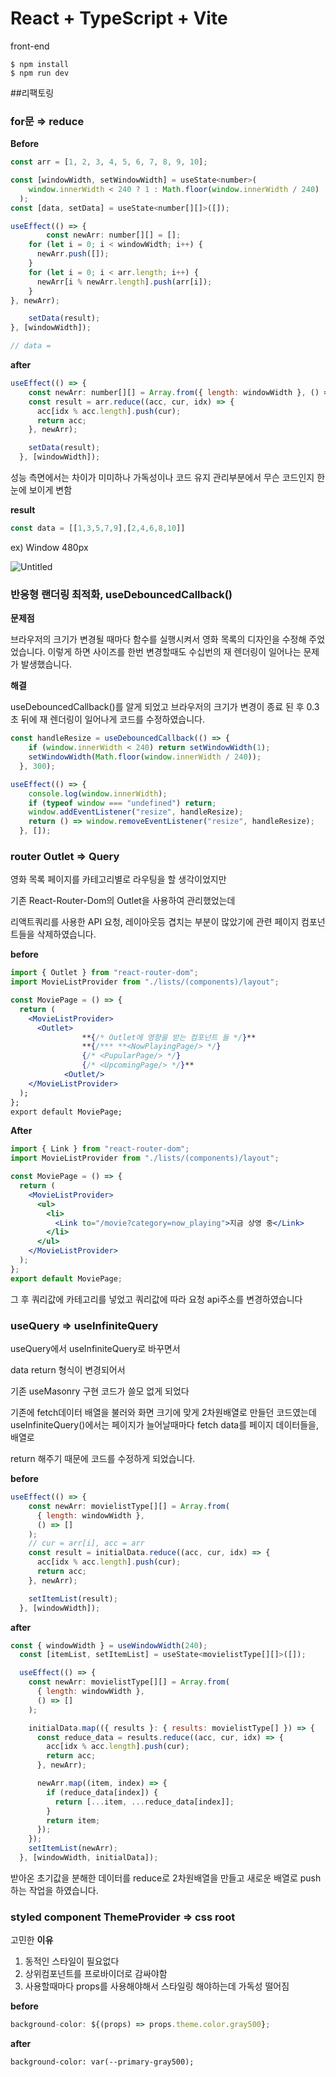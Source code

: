 # React + TypeScript + Vite

front-end 
~~~
$ npm install
$ npm run dev
~~~

##리팩토링 

### for문 ⇒ reduce

**Before**

```jsx
const arr = [1, 2, 3, 4, 5, 6, 7, 8, 9, 10];

const [windowWidth, setWindowWidth] = useState<number>(
    window.innerWidth < 240 ? 1 : Math.floor(window.innerWidth / 240)
  );
const [data, setData] = useState<number[][]>([]);

useEffect(() => {
		const newArr: number[][] = [];
    for (let i = 0; i < windowWidth; i++) {
      newArr.push([]);
    }
    for (let i = 0; i < arr.length; i++) {
      newArr[i % newArr.length].push(arr[i]);
    }
}, newArr);

    setData(result);
}, [windowWidth]);

// data = 
```

**after**

```jsx
useEffect(() => {
    const newArr: number[][] = Array.from({ length: windowWidth }, () => []);
    const result = arr.reduce((acc, cur, idx) => {
      acc[idx % acc.length].push(cur);
      return acc;
    }, newArr);

    setData(result);
  }, [windowWidth]);
```

성능 측면에서는 차이가 미미하나 가독성이나 코드 유지 관리부분에서 무슨 코드인지 한눈에 보이게 변함

**result**

```jsx
const data = [[1,3,5,7,9],[2,4,6,8,10]]
```

ex) Window 480px

![Untitled](https://prod-files-secure.s3.us-west-2.amazonaws.com/1ef4d1fb-d922-48bc-8e73-c05e1104adb4/a5014cd1-1af5-4f9f-a69b-0c7e3af77617/Untitled.png)



### 반응형 랜더링 최적화, useDebouncedCallback()

**문제점**

브라우저의 크기가 변경될 때마다 함수를 실행시켜서 영화 목록의 디자인을 수정해 주었었습니다. 이렇게 하면 사이즈를 한번 변경할때도 수십번의 재 렌더링이 일어나는 문제가 발생했습니다.

**해결**

useDebouncedCallback()를 알게 되었고 브라우저의 크기가 변경이 종료 된 후 0.3초 뒤에 재 렌더링이 일어나게 코드를 수정하였습니다.

```jsx
const handleResize = useDebouncedCallback(() => {
    if (window.innerWidth < 240) return setWindowWidth(1);
    setWindowWidth(Math.floor(window.innerWidth / 240));
  }, 300);

useEffect(() => {
    console.log(window.innerWidth);
    if (typeof window === "undefined") return;
    window.addEventListener("resize", handleResize);
    return () => window.removeEventListener("resize", handleResize);
  }, []);
```


### router Outlet => Query 

영화 목록 페이지를 카테고리별로 라우팅을 할 생각이었지만

기존 React-Router-Dom의 Outlet을 사용하여 관리했었는데

리액트쿼리를 사용한 API 요청, 레이아웃등 겹치는 부분이 많았기에 관련 페이지 컴포넌트들을 삭제하였습니다.

**before**

```jsx
import { Outlet } from "react-router-dom";
import MovieListProvider from "./lists/(components)/layout";

const MoviePage = () => {
  return (
    <MovieListProvider>
      <Outlet>
				**{/* Outlet에 영향을 받는 컴포넌트 들 */}**
				**{/*** **<NowPlayingPage/> */}
				{/* <PupularPage/> */}
				{/* <UpcomingPage/> */}**
			<Outlet/>
    </MovieListProvider>
  );
};
export default MoviePage;
```

**After**

```jsx
import { Link } from "react-router-dom";
import MovieListProvider from "./lists/(components)/layout";

const MoviePage = () => {
  return (
    <MovieListProvider>
      <ul>
        <li>
          <Link to="/movie?category=now_playing">지금 상영 중</Link>
        </li>
      </ul>
    </MovieListProvider>
  );
};
export default MoviePage;
```

그 후 쿼리값에 카테고리를 넣었고 쿼리값에 따라 요청 api주소를 변경하였습니다


### useQuery ⇒ useInfiniteQuery

useQuery에서 useInfiniteQuery로 바꾸면서

data return 형식이 변경되어서 

기존 useMasonry 구현 코드가 쓸모 없게 되었다

기존에 fetch데이터 배열을 불러와 화면 크기에 맞게 2차원배열로 만들던 코드였는데useInfiniteQuery()에서는 페이지가 늘어날때마다 fetch data를 페이지 데이터들을, 배열로

return 해주기 때문에 코드를 수정하게 되었습니다. 

**before**

```jsx
useEffect(() => {
    const newArr: movielistType[][] = Array.from(
      { length: windowWidth },
      () => []
    );
    // cur = arr[i], acc = arr
    const result = initialData.reduce((acc, cur, idx) => {
      acc[idx % acc.length].push(cur);
      return acc;
    }, newArr);

    setItemList(result);
  }, [windowWidth]);
```

**after**

```jsx
const { windowWidth } = useWindowWidth(240);
  const [itemList, setItemList] = useState<movielistType[][]>([]);

  useEffect(() => {
    const newArr: movielistType[][] = Array.from(
      { length: windowWidth },
      () => []
    );

    initialData.map(({ results }: { results: movielistType[] }) => {
      const reduce_data = results.reduce((acc, cur, idx) => {
        acc[idx % acc.length].push(cur);
        return acc;
      }, newArr);

      newArr.map((item, index) => {
        if (reduce_data[index]) {
          return [...item, ...reduce_data[index]];
        }
        return item;
      });
    });
    setItemList(newArr);
  }, [windowWidth, initialData]);
```

받아온 초기값을 분해한 데이터를 reduce로 2차원배열을 만들고 새로운 배열로 push하는 작업을 하였습니다.

### styled component ThemeProvider ⇒ css root

고민한 **이유** 

1. 동적인 스타일이 필요없다
2. 상위컴포넌트를 프로바이더로 감싸야함 
3. 사용할때마다 props를 사용해야해서 스타일링 해야하는데 가독성 떨어짐

**before**

```jsx
background-color: ${(props) => props.theme.color.gray500}; 
```

**after**

```tsx
background-color: var(--primary-gray500);
```

